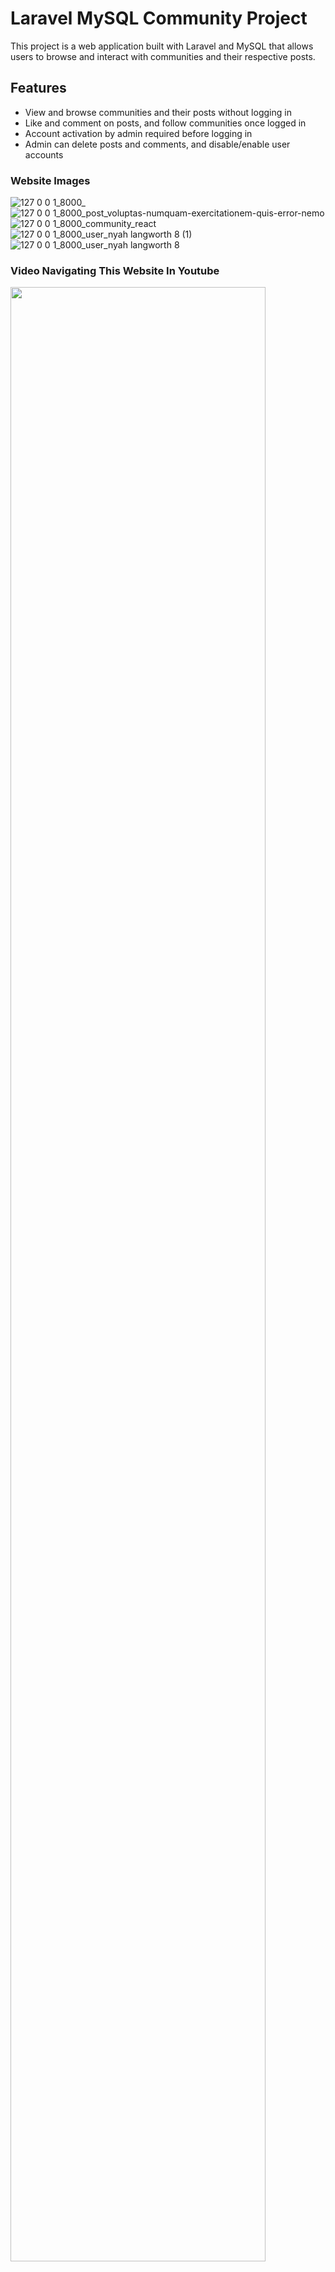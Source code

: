 # Laravel MySQL Community Project
This project is a web application built with Laravel and MySQL that allows users to browse and interact with communities and their respective posts.

## Features
- View and browse communities and their posts without logging in
- Like and comment on posts, and follow communities once logged in
- Account activation by admin required before logging in
- Admin can delete posts and comments, and disable/enable user accounts
### Website Images
![127 0 0 1_8000_](https://user-images.githubusercontent.com/69693216/212333902-459caae9-b9e7-441e-8434-8b3e7ca16361.png)
![127 0 0 1_8000_post_voluptas-numquam-exercitationem-quis-error-nemo](https://user-images.githubusercontent.com/69693216/212333829-06cbc733-8f0c-4866-a0c2-c982f5773a19.png)
![127 0 0 1_8000_community_react](https://user-images.githubusercontent.com/69693216/212333790-e79ca63b-eff3-479c-977a-6c7620a03ea1.png)
![127 0 0 1_8000_user_nyah langworth 8 (1)](https://user-images.githubusercontent.com/69693216/212333805-81d3aa73-0449-4182-812d-762d597e44be.png)
![127 0 0 1_8000_user_nyah langworth 8](https://user-images.githubusercontent.com/69693216/212333811-5647d14c-70fe-43b3-906c-4fa050b258be.png)


### Video Navigating This Website In Youtube
[<img src="https://user-images.githubusercontent.com/69693216/212333181-d658ecc5-494d-48a8-b3c1-7282104df24c.png" width="90%">](https://www.youtube.com/watch?v=xyDTutS7P5c)
